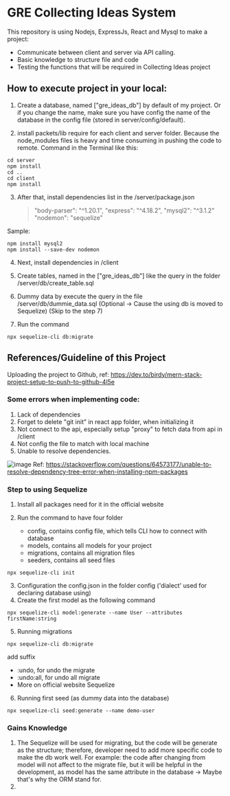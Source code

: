 # GRE Collecting Ideas System

This repository is using Nodejs, ExpressJs, React and Mysql to make a project:

- Communicate between client and server via API calling.
- Basic knowledge to structure file and code
- Testing the functions that will be required in Collecting Ideas project

## How to execute project in your local:

1. Create a database, named ["gre_ideas_db"] by default of my project. Or if you change the name, make sure you have config the name of the database in the config file (stored in server/config/default).

2. install packets/lib require for each client and server folder. Because the node_modules files is heavy and time consuming in pushing the code to remote.
   Command in the Terminal like this:

```
cd server
npm install
cd ..
cd client
npm install
```

3. After that, install dependencies list in the /server/package.json
   > "body-parser": "^1.20.1",
   > "express": "^4.18.2",
   > "mysql2": "^3.1.2"
   > "nodemon":
   > "sequelize"

Sample:

```
npm install mysql2
npm install --save-dev nodemon
```

4. Next, install dependencies in /client

   >

5. Create tables, named in the ["gre_ideas_db"] like the query in the folder /server/db/create_table.sql

6. Dummy data by execute the query in the file /server/db/dummie_data.sql (Optional -> Cause the using db is moved to Sequelize) (Skip to the step 7)
7. Run the command

```
npx sequelize-cli db:migrate
```

## References/Guideline of this Project

Uploading the project to Github, ref: https://dev.to/birdy/mern-stack-project-setup-to-push-to-github-4l5e

### Some errors when implementing code:

1. Lack of dependencies
2. Forget to delete "git init" in react app folder, when initializing it
3. Not connect to the api, especially setup "proxy" to fetch data from api in /client
4. Not config the file to match with local machine
5. Unable to resolve dependencies.

![image](https://user-images.githubusercontent.com/81273649/218241034-3344fd29-bea1-4e02-aae1-2fdf069b86f4.png)
Ref: https://stackoverflow.com/questions/64573177/unable-to-resolve-dependency-tree-error-when-installing-npm-packages

### Step to using Sequelize

1. Install all packages need for it in the official website
2. Run the command to have four folder

   - config, contains config file, which tells CLI how to connect with database
   - models, contains all models for your project
   - migrations, contains all migration files
   - seeders, contains all seed files

```
npx sequelize-cli init
```

3. Configuration the config.json in the folder config ('dialect' used for declaring database using)
4. Create the first model as the following command

```
npx sequelize-cli model:generate --name User --attributes firstName:string
```

5. Running migrations

```
npx sequelize-cli db:migrate
```

add suffix

- :undo, for undo the migrate
- :undo:all, for undo all migrate
- More on official website Sequelize

6. Running first seed (as dummy data into the database)

```
npx sequelize-cli seed:generate --name demo-user
```

### Gains Knowledge

1. The Sequelize will be used for migrating, but the code will be generate as the structure; therefore, developer need to add more specific code to make the db work well. For example: the code after changing from model will not affect to the migrate file, but it will be helpful in the development, as model has the same attribute in the database -> Maybe that's why the ORM stand for.
2.
